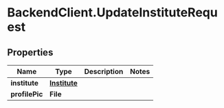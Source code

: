 # BackendClient.UpdateInstituteRequest

## Properties

Name | Type | Description | Notes
------------ | ------------- | ------------- | -------------
**institute** | [**Institute**](Institute.md) |  | 
**profilePic** | **File** |  | 


